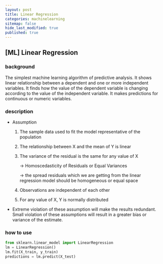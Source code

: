 ```yaml
---
layout: post
title: Linear Regression 
categories: machinelearning
sitemap: false
hide_last_modified: true
published: true
---
```


## [ML] Linear Regression

### background

The simplest machine learning algorithm of predictive analysis. It shows linear relationship between a dependent and one or more independent variables. It finds how the value of the dependent variable is changing according to the value of the independent variable. It makes predictions for continuous or numeric variables.

### description

- Assumption
    1. The sample data used to fit the model representative of the population
    2. The relationship between X and the mean of Y is linear
    3. The variance of the residual is the same for any value of X 
        
        → Homoscedasticity of Residuals or Equal Variances
        
        → the spread residuals which we are getting from the linear regression model should be homogeneous or equal space
        
    4. Observations are independent of each other
    5. For any value of X, Y is normally distributed
- Extreme violation of these assumption will make the results redundant. Small violation of these assumptions will result in a greater bias or variance of the estimate.

### how to use
~~~python
from sklearn.linear_model import LinearRegression
lm = LinearRegression()
lm.fit(X_train, y_train)
predictions = lm.predict(X_test)
~~~